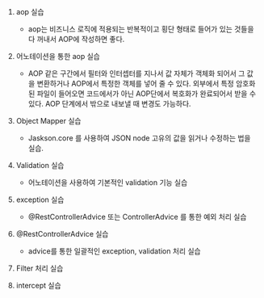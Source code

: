 1. aop 실습
   - aop는 비즈니스 로직에 적용되는 반복적이고 횡단 형태로 들어가 있는 것들을 다 꺼내서 AOP에 작성하면 좋다.
  
2. 어노테이션을 통한 aop 실습
   - AOP 같은 구간에서 필터와 인터셉터를 지나서 값 자체가 객체화 되어서 그 값을 변환하거나 AOP에서 특정한 객체를 넣어 줄 수 있다. 외부에서 특정 암호화된 파일이 들어오면 코드에서가 아닌 AOP단에서 복호화가 완료되어서 받을 수 있다. AOP 단계에서 밖으로 내보낼 때 변경도 가능하다.
   
3. Object Mapper 실습
   - Jaskson.core 를 사용하여 JSON node 고유의 값을 읽거나 수정하는 법을 실습.
  
4. Validation 실습
   - 어노테이션을 사용하여 기본적인 validation 기능 실습
5. exception 실습
   - @RestControllerAdvice 또는 ControllerAdvice 를 통한 예외 처리 실습
6. @RestControllerAdvice 실습
   - advice를 통한 일괄적인 exception, validation 처리 실습
7. Filter 처리 실습
8. intercept 실습
